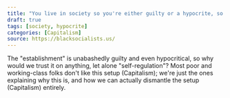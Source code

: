 ```yaml
---
title: "You live in society so you're either guilty or a hypocrite, so trust that the establishment will self-regulate."
draft: true
tags: [society, hypocrite]
categories: [Capitalism]
source: https://blacksocialists.us/
---
```


The "establishment" is unabashedly guilty and even hypocritical, so why would we trust it on anything, let alone "self-regulation"? Most poor and working-class folks don't like this setup (Capitalism); we're just the ones explaining why this is, and how we can actually dismantle the setup (Capitalism) entirely.

